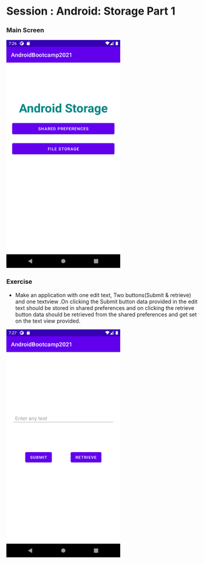 # Session : Android: Storage Part 1

### Main Screen
<img src="output1.png" width="300" height="600" />

### Exercise

* Make an application with one edit text, Two buttons(Submit & retrieve) and one textview .On clicking the Submit button data provided in the edit text should be stored in shared preferences and on clicking the retrieve button data should be retrieved from the shared preferences and get set on the text view provided.

<img src="output2.png" width="300" height="600" />
